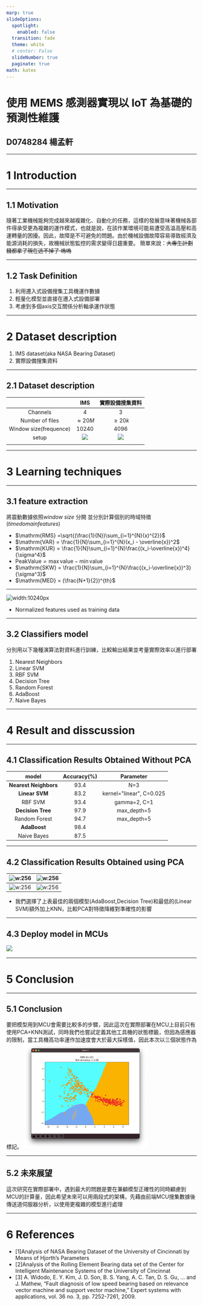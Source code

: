 ```yaml
---
marp: true
slideOptions:  
  spotlight:
    enabled: false
  transition: fade
  theme: white
  # center: False
  slideNumber: true
  paginate: true
math: katex
---
```


<!--header:Marp -->
# 使用 MEMS 感測器實現以 IoT 為基礎的預測性維護
## D0748284 楊孟軒

---

# 1 Introduction

----

## 1.1 Motivation

隨著工業機械能夠完成越來越複雜化、自動化的任務，這樣的發展意味著機械各部件得承受更為複雜的運作模式，也就是說，在該作業環境可能易遭受高溫高壓和高運轉量的困擾。因此，故障是不可避免的問題。由於機械設備故障容易導致經濟及能源消耗的損失，故機械狀態監控的需求變得日趨重要。
簡單來說：~~大專生計劃錢都拿了現在逃不掉了 嗚嗚~~

----

## 1.2 Task Definition

1. 利用遷入式設備搜集工具機運作數據
2. 輕量化模型並直接在遷入式設備部署
3. 考慮到多個axis交互關係分析軸承運作狀態

---

<!-- - Description on the research works/methods relevant to your research topic
    - 與您的研究課題相關的研究工作/方法的描述 -->

# 2 Dataset description

1. IMS dataset(aka NASA Bearing Dataset)
2. 實際設備搜集資料

----

## 2.1 Dataset description

|                        |                IMS                |          實際設備搜集資料          |
| :--------------------: | :--------------------------------: | :--------------------------------: |
|   Channels   |                 4                 |                 3                 |
|    Number of files    |          $\approx 20M$          |            $\geq20k$            |
| Window size(frequence) |               10240               |                4096                |
|         setup         | ![](https://i.imgur.com/qwJZCCU.png) | ![](https://i.imgur.com/i6AT8cn.png) |
|                        |                                    |                                    |

---

# 3 Learning techniques

----

## 3.1 feature extraction

<!-- The extracted time domain features include $root-mean-square$ (RMS), $variance$ (VAR), $kurtosis$ (KUR), $peak value$ (PV), $skewness$ (SKW), $median$ (MED), $rms*kurtosis$ (F1) and $rms*peak$ (F2). The mathematical expression for the same is given as under : -->

將震動數據依照$window\ size$ 分開
並分別計算個別的時域特徵($time domain features$)

* $\mathrm{RMS} =\sqrt{(\frac{1}{N})\sum_{i=1}^{N}(x)^{2}}$
* $\mathrm{VAR} = \frac{1}{N}\sum_{i=1}^{N}(x_i - \overline{x})^2$
* $\mathrm{KUR} = \frac{1}{N}\sum_{i=1}^{N}\frac{(x_i-\overline{x})^4}{\sigma^4}$
* $\mathrm{Peak Value} = \max \mathrm{value} - \min \mathrm{value}$
* $\mathrm{SKW} = \frac{1}{N}\sum_{i=1}^{N}\frac{(x_i-\overline{x})^3}{\sigma^3}$
* $\mathrm{MED} = (\frac{N+1}{2})^{th}$

----


![width:10240px](https://i.imgur.com/fzxPtqb.png)
* Normalized features used as training data


----

## 3.2 Classifiers model

<!-- Compare several learning algorithms -->

分別用以下幾種演算法對資料進行訓練，比較輸出結果並考量實際效率以進行部署

1. Nearest Neighbors
2. Linear SVM
3. RBF SVM
4. Decision Tree
5. Random Forest
6. AdaBoost
7. Naive Bayes

---

# 4 Result and disscussion

----

## 4.1 Classification Results Obtained Without PCA

|            model            | Accuracy(%) |        Parameter        |
| :-------------------------: | :---------: | :----------------------: |
| **Nearest Neighbors** |    93.4    |           N=3           |
|    **Linear SVM**    |    83.2    | kernel="linear", C=0.025 |
|           RBF SVM           |    93.4    |       gamma=2, C=1       |
|   **Decision Tree**   |    97.9    |       max_depth=5       |
|        Random Forest        |    94.7    |       max_depth=5       |
|     **AdaBoost**     |    98.4    |                          |
|         Naive Bayes         |    87.5    |                          |

----

## 4.2 Classification Results Obtained using PCA

<!-- ![](https://i.imgur.com/zQ9YmhO.png) -->

| ![w:256](https://i.imgur.com/vwJKltu.png) | ![w:256](https://i.imgur.com/LSeODbq.png) |
| :--------------------------------: | ---------------------------------- |
| ![w:256](https://i.imgur.com/eXQNTmB.png) | ![w:256](https://i.imgur.com/s873ava.png) |
* 我們選擇了上表最佳的兩個模型(AdaBoost,Decision Tree)和最低的(Linear SVM)額外加上KNN，比較PCA對特徵降維對準確性的影響

<!-- ![](https://i.imgur.com/vwJKltu.png)
![](https://i.imgur.com/LSeODbq.png)
![](https://i.imgur.com/eXQNTmB.png)
![](https://i.imgur.com/pxvOibC.png) -->

----

## 4.3 Deploy model in MCUs
![](img/run.gif)

---

# 5 Conclusion
----

## 5.1 Conclusion

要把模型用到MCU會需要比較多的步驟，因此這次在實際部署在MCU上目前只有使用PCA+KNN測試，同時我們也嘗試定義其他工具機的狀態標籤，但因為感應器的限制，當工具機高功率運作加速度會大於最大採樣值，因此本次以三個狀態作為標記。
![width:512px](img/knn.png)
<!-- ![width:512px](img/knn.png) ![width:512px](img/device.png) -->
<!-- PCA=3時可以有效的(>90%)辨識工具機狀態 -->
----

## 5.2 未來展望
這次研究在實際部署中，遇到最大的問題是要在兼顧模型正確性的同時顧慮到MCU的計算量，因此希望未來可以用兩段式的架構，先藉由前端MCU搜集數據後傳送道伺服器分析，以使用更複雜的模型進行處理

---

# 6 References
- \[1\]Analysis of NASA Bearing Dataset of the University of Cincinnati by Means of Hjorth’s Parameters
- \[2\]Analysis  of  the  Rolling  Element  Bearing  data  set  of  the  Center  for Intelligent Maintenance Systems of the University of Cincinnat
- \[3\] A. Widodo, E. Y. Kim, J. D. Son, B. S. Yang, A. C. Tan, D. S. Gu, ... 
and J. Mathew, “Fault diagnosis of low speed bearing based on relevance 
vector machine and support vector machine,” Expert systems with 
applications, vol. 36 no. 3, pp. 7252-7261, 2009.